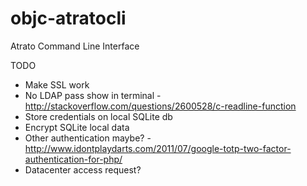 objc-atratocli
==============

Atrato Command Line Interface

TODO
- Make SSL work
- No LDAP pass show in terminal - http://stackoverflow.com/questions/2600528/c-readline-function
- Store credentials on local SQLite db
- Encrypt SQLite local data
- Other authentication maybe? - http://www.idontplaydarts.com/2011/07/google-totp-two-factor-authentication-for-php/
- Datacenter access request?
